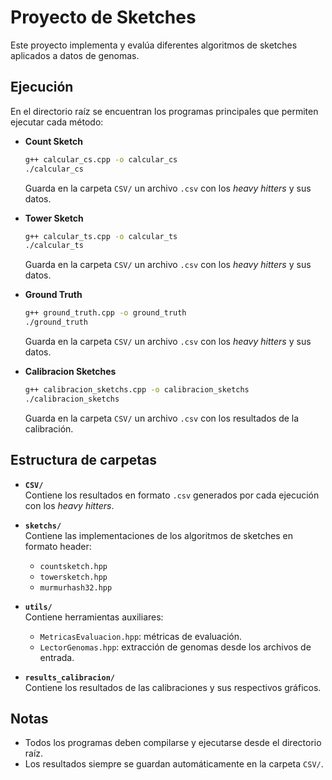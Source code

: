 # Proyecto de Sketches

Este proyecto implementa y evalúa diferentes algoritmos de sketches aplicados a datos de genomas.

## Ejecución

En el directorio raíz se encuentran los programas principales que permiten ejecutar cada método:

- **Count Sketch**  
  ```bash
  g++ calcular_cs.cpp -o calcular_cs
  ./calcular_cs
  ```
  Guarda en la carpeta `CSV/` un archivo `.csv` con los *heavy hitters* y sus datos.

- **Tower Sketch**  
  ```bash
  g++ calcular_ts.cpp -o calcular_ts
  ./calcular_ts
  ```
  Guarda en la carpeta `CSV/` un archivo `.csv` con los *heavy hitters* y sus datos.

- **Ground Truth**  
  ```bash
  g++ ground_truth.cpp -o ground_truth
  ./ground_truth
  ```
  Guarda en la carpeta `CSV/` un archivo `.csv` con los *heavy hitters* y sus datos.

- **Calibracion Sketches**
  ```bash
  g++ calibracion_sketchs.cpp -o calibracion_sketchs
  ./calibracion_sketchs
  ```
  Guarda en la carpeta `CSV/` un archivo `.csv` con los resultados de la calibración.

## Estructura de carpetas

- **`CSV/`**  
  Contiene los resultados en formato `.csv` generados por cada ejecución con los *heavy hitters*.

- **`sketchs/`**  
  Contiene las implementaciones de los algoritmos de sketches en formato header:
  - `countsketch.hpp`
  - `towersketch.hpp`
  - `murmurhash32.hpp`

- **`utils/`**  
  Contiene herramientas auxiliares:
  - `MetricasEvaluacion.hpp`: métricas de evaluación.  
  - `LectorGenomas.hpp`: extracción de genomas desde los archivos de entrada.

- **`results_calibracion/`**  
  Contiene los resultados de las calibraciones y sus respectivos gráficos.

## Notas

- Todos los programas deben compilarse y ejecutarse desde el directorio raíz.
- Los resultados siempre se guardan automáticamente en la carpeta `CSV/`.
